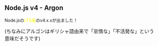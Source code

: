 ##  Node.js v4 - Argon

Node.jsの<font color="yellow">LTS版</font>のv4.x.xが出ました！

<div class="fragment fade-in">
<font size=3>
(ちなみにアルゴンはギリシャ語由来で「怠惰な」「不活発な」という意味だそうです)
</font>
</div>

